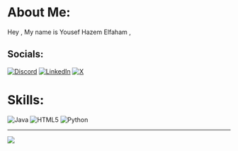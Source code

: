 # About Me:
Hey , My name is Yousef Hazem Elfaham , 


## Socials:
[![Discord](https://img.shields.io/badge/Discord-%237289DA.svg?logo=discord&logoColor=white)](https://discord.gg/#6663) [![LinkedIn](https://img.shields.io/badge/LinkedIn-%230077B5.svg?logo=linkedin&logoColor=white)](https://linkedin.com/in/https://www.linkedin.com/in/yousef-elfaham-6abaaa23a/) [![X](https://img.shields.io/badge/X-black.svg?logo=X&logoColor=white)](https://x.com/https://twitter.com/yousef_elfaham) 

# Skills:
![Java](https://img.shields.io/badge/java-%23ED8B00.svg?style=for-the-badge&logo=openjdk&logoColor=white) ![HTML5](https://img.shields.io/badge/html5-%23E34F26.svg?style=for-the-badge&logo=html5&logoColor=white) ![Python](https://img.shields.io/badge/python-3670A0?style=for-the-badge&logo=python&logoColor=ffdd54)

---
[![](https://visitcount.itsvg.in/api?id=yousefelfaham&icon=0&color=0)](https://visitcount.itsvg.in)

<!-- Proudly created with GPRM ( https://gprm.itsvg.in ) -->
